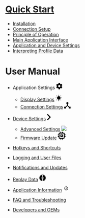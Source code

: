# [Quick Start](home)
- [Installation](home#installation)
- [Connection Setup](home#connection-setup)
- [Principle of Operation](home#principle-of-operation)
- [Main Application Interface](home#main-application-interface)
- [Application and Device Settings](home#application-and-device-settings)
- [Interpreting Profile Data](home#interpreting-profile-data)

# User Manual
- Application Settings ![](images/settings_black.svg.png)
    - [Display Settings](display-settings) ![](images/sun_black.svg.png)
    - [Connection Settings](connection-settings) ![](images/connect.svg.png)

- [Device Settings](device-settings) ![](images/arrow.png)
    - [Advanced Settings](device-settings#advanced-settings) ![](images/wrench.svg.png)
    - [Firmware Update](firmware-update) ![](images/chip_black.svg.png)

- [Hotkeys and Shortcuts](hotkeys-and-shortcuts)
- [Logging and User Files](logging-and-user-files)
- [Notifications and Updates](notifications-and-updates)

- [Replay Data](replay-data) ![](images/disk_black.svg.png)
- [Application Information](application-information) ![](images/info_black.svg.png)

- [FAQ and Troubleshooting](faq-and-troubleshooting)
- [Developers and OEMs](developers-and-oems)
